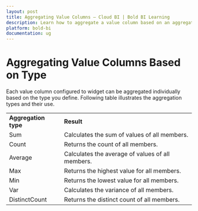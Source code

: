```yaml
---
layout: post
title: Aggregating Value Columns – Cloud BI | Bold BI Learning
description: Learn how to aggregate a value column based on an aggregation type in a widget in Bold BI Cloud dashboard.
platform: bold-bi
documentation: ug
---
```


# Aggregating Value Columns Based on Type

Each value column configured to widget can be aggregated individually based on the type you define. Following table illustrates the aggregation types and their use.

<table>
<tr>
<td>
<b>Aggregation type</b></td><td>
<b>Result</b></td></tr>
<tr>
<td>
Sum</td><td>
Calculates the sum of values of all members.</td></tr>
<tr>
<td>
Count</td><td>
Returns the count of all members.</td></tr>
<tr>
<td>
Average</td><td>
Calculates the average of values of all members.</td></tr>
<tr>
<td>
Max</td><td>
Returns the highest value for all members.</td></tr>
<tr>
<td>
Min</td><td>
Returns the lowest value for all members.</td></tr>
<tr>
<td>
Var</td><td>
Calculates the variance of all members.</td></tr>
<tr>
<td>
DistinctCount</td><td>
Returns the distinct count of all members.</td></tr>
</table>




